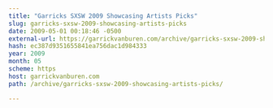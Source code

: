 ```yaml
---
title: "Garricks SXSW 2009 Showcasing Artists Picks"
slug: garricks-sxsw-2009-showcasing-artists-picks
date: 2009-05-01 00:18:46 -0500
external-url: https://garrickvanburen.com/archive/garricks-sxsw-2009-showcasing-artists-picks/
hash: ec387d9351655841ea756dac1d984333
year: 2009
month: 05
scheme: https
host: garrickvanburen.com
path: /archive/garricks-sxsw-2009-showcasing-artists-picks/

---
```



